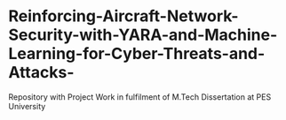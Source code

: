 # Reinforcing-Aircraft-Network-Security-with-YARA-and-Machine-Learning-for-Cyber-Threats-and-Attacks-
Repository with Project Work in fulfilment of M.Tech Dissertation at PES University
